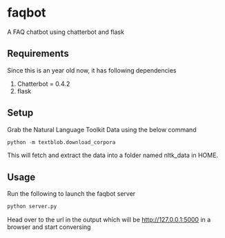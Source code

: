 # faqbot
A FAQ chatbot using chatterbot and flask

## Requirements
Since this is an year old now, it has following dependencies
1) Chatterbot = 0.4.2
2) flask

## Setup
Grab the Natural Language Toolkit Data  using the below command
```python
python -m textblob.download_corpora
```
This will fetch and extract the data into a folder named nltk_data in HOME.

## Usage
Run the following to launch the faqbot server
```python
python server.py
```
Head over to the url in the output which will be http://127.0.0.1:5000 in a browser and start conversing

